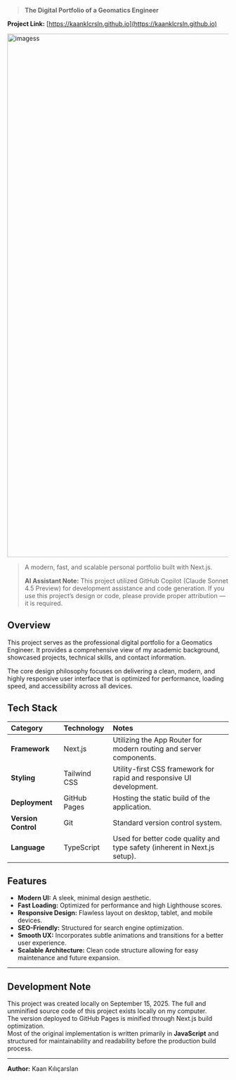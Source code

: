 > **The Digital Portfolio of a Geomatics Engineer**  

**Project Link:** [https://kaanklcrsln.github.io](https://kaanklcrsln.github.io)

<img width="1570" height="1189" alt="imagess" src="https://github.com/user-attachments/assets/56c6d361-c856-4d74-a32e-04ab5bfcd381" />

> A modern, fast, and scalable personal portfolio built with Next.js.  
>
> **AI Assistant Note:** This project utilized GitHub Copilot (Claude Sonnet 4.5 Preview) for development assistance and code generation.
> If you use this project’s design or code, please provide proper attribution — it is required.

## Overview
This project serves as the professional digital portfolio for a Geomatics Engineer. It provides a comprehensive view of my academic background, showcased projects, technical skills, and contact information.

The core design philosophy focuses on delivering a clean, modern, and highly responsive user interface that is optimized for performance, loading speed, and accessibility across all devices.

## Tech Stack
| Category | Technology | Notes |
| :--- | :--- | :--- |
| **Framework** | Next.js | Utilizing the App Router for modern routing and server components. |
| **Styling** | Tailwind CSS | Utility-first CSS framework for rapid and responsive UI development. |
| **Deployment** | GitHub Pages | Hosting the static build of the application. |
| **Version Control** | Git | Standard version control system. |
| **Language** | TypeScript | Used for better code quality and type safety (inherent in Next.js setup). |

## Features
* **Modern UI:** A sleek, minimal design aesthetic.  
* **Fast Loading:** Optimized for performance and high Lighthouse scores.  
* **Responsive Design:** Flawless layout on desktop, tablet, and mobile devices.  
* **SEO-Friendly:** Structured for search engine optimization.  
* **Smooth UX:** Incorporates subtle animations and transitions for a better user experience.  
* **Scalable Architecture:** Clean code structure allowing for easy maintenance and future expansion.  

---



## Development Note
This project was created locally on September 15, 2025.
The full and unminified source code of this project exists locally on my computer.  
The version deployed to GitHub Pages is minified through Next.js build optimization.  
Most of the original implementation is written primarily in **JavaScript** and structured for maintainability and readability before the production build process.

---

**Author:** Kaan Kılıçarslan  

